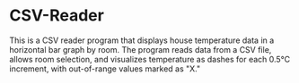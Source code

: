 # CSV-Reader
This is a CSV reader program that displays house temperature data in a horizontal bar graph by room. The program reads data from a CSV file, allows room selection, and visualizes temperature as dashes for each 0.5°C increment, with out-of-range values marked as "X."






